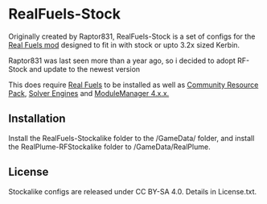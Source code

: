 RealFuels-Stock
============

Originally created by Raptor831, RealFuels-Stock is a set of configs for the [Real Fuels mod](https://github.com/NathanKell/ModularFuelSystem/releases/tag/rf-v12.8.4.1) designed to fit in with stock or upto 3.2x sized Kerbin.

Raptor831 was last seen more than a year ago, so i decided to adopt RF-Stock and update to the newest version

This does require [Real Fuels](https://github.com/NathanKell/ModularFuelSystem/releases/tag/rf-v12.8.4.1) to be installed as well as [Community Resource Pack](https://github.com/BobPalmer/CommunityResourcePack/releases), [Solver Engines](https://github.com/KSP-RO/SolverEngines/releases) and [ModuleManager 4.x.x.](https://forum.kerbalspaceprogram.com/index.php?/topic/50533-18x-19x-module-manager-413-november-30th-2019-right-to-ludicrous-speed/)

Installation
------------

Install the RealFuels-Stockalike folder to the <KSP root>/GameData/ folder, and install the RealPlume-RFStockalike folder to <KSP root>/GameData/RealPlume.

License
-------

Stockalike configs are released under CC BY-SA 4.0. Details in License.txt.
